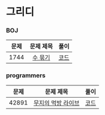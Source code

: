 # 그리디

### BOJ
문제|문제 제목|풀이|
|:---:|:---:|:---:|
|1744|[수 묶기]([https://www.acmicpc.net/problem/14889](https://www.acmicpc.net/problem/1744))|[코드](https://github.com/SunHyeYoon/PS/blob/main/%EC%95%8C%EA%B3%A0%EB%A6%AC%EC%A6%98/%EA%B7%B8%EB%A6%AC%EB%94%94/1744.py)|

### programmers
문제|문제 제목|풀이|
|:---:|:---:|:---:|
|42891|[무지의 먹방 라이브](https://school.programmers.co.kr/learn/courses/30/lessons/42891)|[코드]()|
